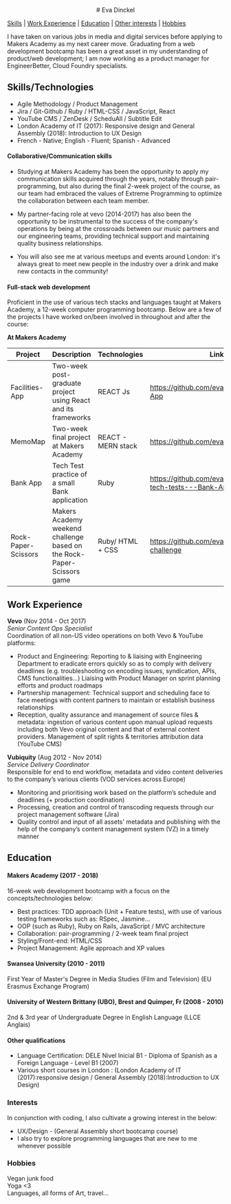 <p align="center">
  # Eva Dinckel
</p>

[Skills](#skills)  |  [Work Experience](#work_experience) |  [Education](#education)  |  [Other interests](#interests)  |  [Hobbies](#hobbies)


I have taken on various jobs in media and digital services before applying to Makers Academy as my next career move.
Graduating from a web development bootcamp has been a great asset in my understanding of product/web development; I am now working as a product manager for EngineerBetter, Cloud Foundry specialists.


<a name="skills"></a>
## Skills/Technologies

- Agile Methodology / Product Management
- Jira / Git-Github / Ruby / HTML-CSS / JavaScript, React
- YouTube CMS / ZenDesk / ScheduAll / Subtitle Edit
- London Academy of IT (2017): Responsive design and General Assembly (2018):
Introduction to UX Design
- French - Native; English - Fluent; Spanish - Advanced


#### Collaborative/Communication skills

- Studying at Makers Academy has been the opportunity to apply my communication skills acquired through the years, notably through pair-programming, but also during the final 2-week project of the course, as our team had embraced the values of Extreme Programming to optimize the collaboration between each team member.

 - My partner-facing role at vevo (2014-2017) has also been the opportunity to be instrumental to the success of the company's operations by being at the crossroads between our music partners and our engineering teams, providing technical support and maintaining quality business relationships.

- You will also see me at various meetups and events around London: it's always great to meet new people in the industry over a drink and make new contacts in the community!


#### Full-stack web development


Proficient in the use of various tech stacks and languages taught at Makers Academy, a 12-week computer programming bootcamp.
Below are a few of the projects I have worked on/been involved in throughout and after the course:

**At Makers Academy**

Project      | Description                | Technologies | Link
------------ | -------------------------- | ------------ |---------
Facilities-App| Two-week post-graduate project using React and its frameworks| REACT Js| https://github.com/evadinckel/Facilities-App
MemoMap | Two-week final project at Makers Academy | REACT - MERN stack | https://github.com/evadinckel/memomap
Bank App| Tech Test practice of a small Bank application | Ruby | https://github.com/evadinckel/week10-tech-tests---Bank-App--
Rock-Paper-Scissors| Makers Academy weekend challenge based on the Rock-Paper-Scissors game  | Ruby/ HTML + CSS | https://github.com/evadinckel/rps-challenge



<a name="work_experience"></a>
## Work Experience

**Vevo** (Nov 2014 - Oct 2017)    
*Senior Content Ops Specialist*  
Coordination of all non-US video operations on both Vevo & YouTube
platforms:

 - Product and Engineering:
Reporting to & liaising with Engineering Department to eradicate errors quickly so as to comply with delivery deadlines (e.g. troubleshooting on encoding issues, syndication, APIs, CMS functionalities...)
Liaising with Product Manager on sprint planning efforts and product roadmaps
 - Partnership management:
Technical support and scheduling face to face meetings with content partners to maintain or establish business relationships
- Reception, quality assurance and management of source files & metadata:
ingestion of various content upon manual upload requests including both Vevo original content and that of external content providers. Management of split rights & territories attribution data (YouTube CMS)


**Vubiquity** (Aug 2012 - Nov 2014)   
*Service Delivery Coordinator*  
Responsible for end to end workflow, metadata and video content
deliveries to the company’s various clients (VOD services across Europe)

- Monitoring and prioritising work based on the platform’s schedule and
deadlines (+ production coordination)
- Processing, creation and control of transcoding requests through our
project management software (Jira)
- Quality control and input of all assets'​ metadata and publishing with the help of the
company’s content management system (VZ) in a timely manner


<a name="education"></a>
## Education

#### Makers Academy (2017 - 2018)
16-week web development bootcamp with a focus on the concepts/technologies below:

- Best practices:
  TDD approach (Unit + Feature tests), with use of various testing frameworks such as: RSpec, Jasmine...
- OOP (such as Ruby), Ruby on Rails, JavaScript / MVC architecture
- Collaboration: pair-programming / 2-week team final project
- Styling/Front-end: HTML/CSS
- Project Management: Agile approach and XP values


#### Swansea University (2010 - 2011)
First Year of Master's Degree in Media Studies (Film and Television) (EU Erasmus Exchange Program)

#### University of Western Brittany (UBO), Brest and Quimper, Fr (2008 - 2010)
2nd & 3rd year of Undergraduate Degree in English Language (LLCE Anglais)



#### Other qualifications

- Language Certification: DELE Nivel Inicial B1 - Diploma of Spanish as a Foreign Language - Level B1 (2007)
- Various short courses in London : (London Academy of IT (2017):responsive design / General Assembly (2018):Introduction to UX Design)


<a name="interests"></a>
### Interests

In conjunction with coding, I also cultivate a growing interest in the below:

- UX/Design - (General Assembly short bootcamp course)
- I also try to explore programming languages that are new to me whenever possible


<a name="hobbies"></a>
### Hobbies
Vegan junk food</br>
Yoga <3</br>
Languages, all forms of Art, travel...
